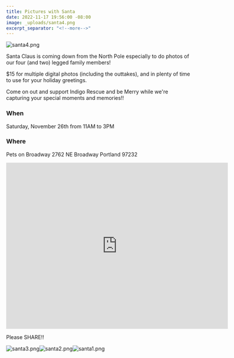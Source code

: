 ```yaml
---
title: Pictures with Santa
date: 2022-11-17 19:56:00 -08:00
image: _uploads/santa4.png
excerpt_separator: "<!--more-->"
---
```


![santa4.png](/uploads/santa4.png)

Santa Claus is coming down from the North Pole especially to do photos of our four (and two) legged family members!
<!--more-->

$15 for multiple digital photos (including the outtakes), and in plenty of time to use for your holiday greetings.

Come on out and support Indigo Rescue and be Merry while we're capturing your special moments and memories!!

### When

Saturday, November 26th from 11AM to 3PM

### Where

Pets on Broadway
2762 NE Broadway
Portland 97232
<iframe src="https://www.google.com/maps/embed?pb=!1m18!1m12!1m3!1d1397.3826808358676!2d-122.63808414178514!3d45.534927094775476!2m3!1f0!2f0!3f0!3m2!1i1024!2i768!4f13.1!3m3!1m2!1s0x5495a0ce9ee5d2f1%3A0x990e6a35e743384c!2sPets%20on%20Broadway!5e0!3m2!1sen!2sus!4v1668744310413!5m2!1sen!2sus" width="600" height="450" style="border:0;" allowfullscreen="" loading="lazy" referrerpolicy="no-referrer-when-downgrade"></iframe>

Please SHARE!!

![santa3.png](/uploads/santa3.png)![santa2.png](/uploads/santa2.png)![santa1.png](/uploads/santa1.png)
